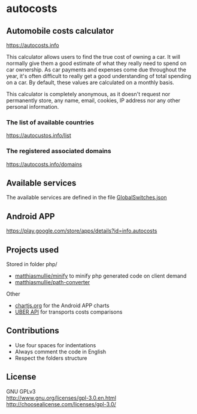 autocosts
=========

## Automobile costs calculator<br>
https://autocosts.info<br>

This calculator allows users to find the true cost of owning a car. It will normally give them a good estimate of what they really need to spend on car ownership. As car payments and expenses come due throughout the year, it's often difficult to really get a good understanding of total spending on a car. By default, these values are calculated on a monthly basis. 

This calculator is completely anonymous, as it doesn't request nor permanently store, any name, email, cookies, IP address nor any other personal information.

### The list of available countries
https://autocustos.info/list

### The registered associated domains
https://autocosts.info/domains

## Available services
The available services are defined in the file <a href="https://github.com/jfoclpf/autocosts/blob/master/GlobalSwitches.json">GlobalSwitches.json</a>

## Android APP<br>
https://play.google.com/store/apps/details?id=info.autocosts

## Projects used

Stored in folder php/<br>
* <a href="https://github.com/matthiasmullie/minify">matthiasmullie/minify</a> to minify php generated code on client demand
* <a href="https://github.com/matthiasmullie/path-converter">matthiasmullie/path-converter</a>

Other<br>
* <a href="http://www.chartjs.org/">chartjs.org</a> for the Android APP charts
* <a href="https://developer.uber.com/">UBER API</a> for transports costs comparisons  

## Contributions
* Use four spaces for indentations
* Always comment the code in English
* Respect the folders structure

## License<br>
GNU GPLv3<br>
http://www.gnu.org/licenses/gpl-3.0.en.html <br>
http://choosealicense.com/licenses/gpl-3.0/
